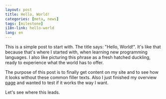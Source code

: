 ```yaml
---
layout: post
title: Hello, World!
categories: [meta, news]
tags: [milestone]
i18n-link: hello-world
lang: en
---
```

This is a simple post to start with. The title says: "Hello, World!". It's like that because that's where I started with, when learning new programming languages. I also like picturing this phrase as a fresh hatched duckling, ready to experience what the world has to offer.

The purpose of this post is to finally get content on my site and to see how it looks without these common filler texts. Also I just finished my overview [page](/blog.html) and wanted to test if it works the way I want.

Let's see where this leads.
